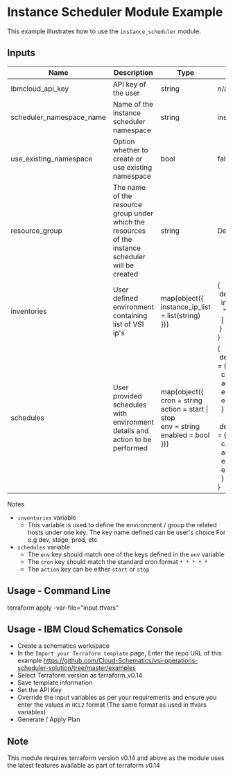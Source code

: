 # Instance Scheduler Module Example

This example illustrates how to use the `instance_scheduler` module.

<!-- BEGINNING OF PRE-COMMIT-TERRAFORM DOCS HOOK -->

## Inputs

| Name                              | Description                                           | Type   | Default | Required |
|-----------------------------------|-------------------------------------------------------|--------|---------|----------|
| ibmcloud_api_key | API key of the user | string | n/a | yes |
| scheduler_namespace_name | Name of the instance scheduler namespace | string | instance_scheduler | no |
| use_existing_namespace | Option whether to create or use existing namespace | bool | false | no |
| resource_group | The name of the resource group under which the resources of the instance scheduler will be created | string | Default | no |
| inventories | User defined environment containing list of VSI ip's | map(object({<br>instance_ip_list = list(string)<br>})) |{ <br>&nbsp;dev = {<br>&nbsp;&nbsp;instance_ip_list = [<br>&nbsp;&nbsp;&nbsp;"10.240.64.4"<br>&nbsp;&nbsp;]<br>&nbsp;}<br> }| yes |
| schedules | User provided schedules with environment details and action to be performed|  map(object({<br>cron = string<br>action = start \| stop<br>env = string<br>enabled = bool<br>})) | {<br>&nbsp;dev_7am_start_everyday = {<br>&nbsp;&nbsp;cron = "0 7 * * *"<br>&nbsp;&nbsp;action = "start"<br>&nbsp;&nbsp;env = "dev"<br>&nbsp;&nbsp;enabled = true<br>&nbsp;&nbsp;}<br><br>&nbsp;dev_11pm_stop_everyday = {<br>&nbsp;&nbsp;cron = "0 23 * * *"<br>&nbsp;&nbsp;action = "stop"<br>&nbsp;&nbsp;env = "dev"<br>&nbsp;&nbsp;enabled = true<br>&nbsp;&nbsp;}<br>} | yes |

Notes

* `inventories` variable
  * This variable is used to define the environment / group the related hosts under one key. The key name defined can be user's choice For e.g dev, stage, prod, etc
* `schedules` variable
  * The `env` key should match one of the keys defined in the `env` variable 
  * The `cron` key should match the standard cron format `* * * * *`
  * The `action` key can be either `start` or `stop`


<!-- END OF PRE-COMMIT-TERRAFORM DOCS HOOK -->

## Usage - Command Line

terraform apply -var-file="input.tfvars"

## Usage - IBM Cloud Schematics Console

* Create a schematics workspace
* In the `Import your Terraform template` page, Enter the repo URL of this example https://github.com/Cloud-Schematics/vsi-operations-scheduler-solution/tree/master/examples
* Select Terraform version as terraform_v0.14
* Save template information
* Set the API Key
* Override the input variables as per your requirements and ensure you enter the values in `HCL2` format (The same format as used in tfvars variables)
* Generate / Apply Plan 

## Note

This module requires terraform version v0.14 and above as the module uses the latest features available as part of terraform v0.14